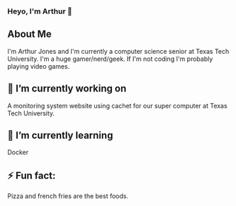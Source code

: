 ### Heyo, I'm Arthur 👋
## About Me
I'm Arthur Jones and I'm currently a computer science senior at Texas Tech University. I'm a huge gamer/nerd/geek. If I'm not coding I'm probably playing video games. 

## 🔭 I’m currently working on
A monitoring system website using cachet for our super computer at Texas Tech University.

## 🌱 I’m currently learning
Docker

## ⚡ Fun fact:
Pizza and french fries are the best foods. 

<!--
**blpup/blpup** is a ✨ _special_ ✨ repository because its `README.md` (this file) appears on your GitHub profile.

Here are some ideas to get you started:

- 🔭 I’m currently working on ...
- 🌱 I’m currently learning ...
- 👯 I’m looking to collaborate on ...
- 🤔 I’m looking for help with ...
- 💬 Ask me about ...
- 📫 How to reach me: ...
- 😄 Pronouns: ...
- ⚡ Fun fact: ...
-->
